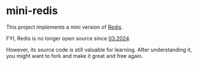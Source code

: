 # mini-redis

This project implements a mini version of [Redis](https://github.com/redis/redis).

FYI, Redis is no longer open source since [03.2024](https://github.com/redis/redis/pull/13157).

However, its source code is still valuable for learning.
After understanding it, you might want to fork and make it great and free again.
